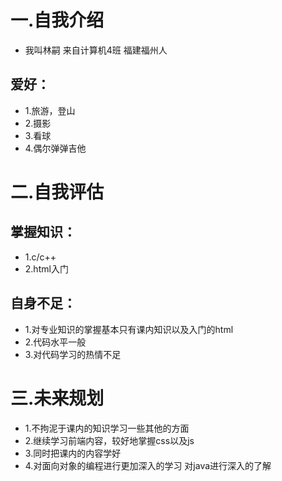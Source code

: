 # 一.自我介绍
- 我叫林嗣 来自计算机4班 福建福州人 
## 爱好：
 - 1.旅游，登山
 - 2.摄影
 - 3.看球
 - 4.偶尔弹弹吉他

# 二.自我评估
## 掌握知识：
 - 1.c/c++
 - 2.html入门

## 自身不足：
 - 1.对专业知识的掌握基本只有课内知识以及入门的html
 - 2.代码水平一般
 - 3.对代码学习的热情不足

# 三.未来规划
 - 1.不拘泥于课内的知识学习一些其他的方面
 - 2.继续学习前端内容，较好地掌握css以及js
 - 3.同时把课内的内容学好
 - 4.对面向对象的编程进行更加深入的学习 对java进行深入的了解
